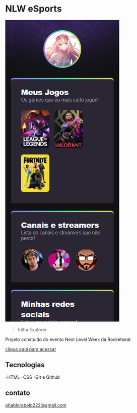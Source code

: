 # NLW eSports

![preview](./.github/preview.png)

>trilha Explorer

Projeto constuído do evento Next Level Week da Rocketseat.

[clique aqui para acessar](https://rhaylland02.github.io/WORK/)

## Tecnologias

-HTML
-CSS
-Git e Github

## contato

phablorabelo222@gmail.com